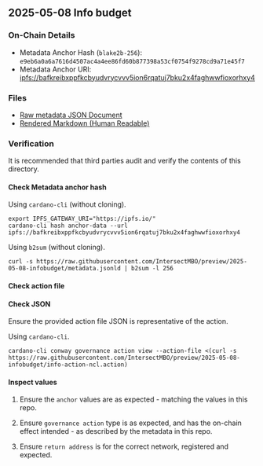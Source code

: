 ## 2025-05-08 Info budget

### On-Chain Details

- Metadata Anchor Hash (`blake2b-256`): `e9eb6a0a6a7616d4507ac4a4ee86fd60b877398a53cf0754f9278cd9a71e45f7`
- Metadata Anchor URI: <ipfs://bafkreibxppfkcbyudvrycvvv5ion6rqatuj7bku2x4faghwwfioxorhxy4>

### Files

- [Raw metadata JSON Document](./metadata.jsonld)
- [Rendered Markdown (Human Readable)](./metadata.jsonld.md)

### Verification

It is recommended that third parties audit and verify the contents of this directory.

#### Check Metadata anchor hash

Using `cardano-cli` (without cloning).

```shell
export IPFS_GATEWAY_URI="https://ipfs.io/"
cardano-cli hash anchor-data --url ipfs://bafkreibxppfkcbyudvrycvvv5ion6rqatuj7bku2x4faghwwfioxorhxy4
```

Using `b2sum` (without cloning).

```shell
curl -s https://raw.githubusercontent.com/IntersectMBO/preview/2025-05-08-infobudget/metadata.jsonld | b2sum -l 256
```

#### Check action file

#### Check JSON

Ensure the provided action file JSON is representative of the action.

Using `cardano-cli`.

```shell
cardano-cli conway governance action view --action-file <(curl -s https://raw.githubusercontent.com/IntersectMBO/preview/2025-05-08-infobudget/info-action-ncl.action)
```

#### Inspect values

1. Ensure the `anchor` values are as expected - matching the values in this repo.

2. Ensure `governance action` type is as expected, and has the on-chain effect intended - as described by the metadata in this repo.

3. Ensure `return address` is for the correct network, registered and expected.
